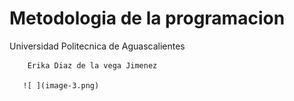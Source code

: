 # Metodologia de la programacion
Universidad Politecnica de Aguascalientes


        Erika Diaz de la vega Jimenez

       ![ ](image-3.png)

